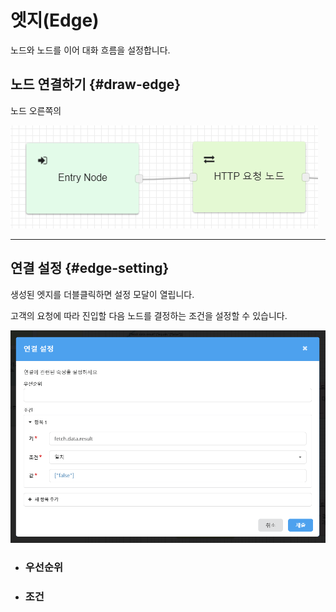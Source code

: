 # 엣지\(Edge\)

노드와 노드를 이어 대화 흐름을 설정합니다.



## 노드 연결하기 {#draw-edge}

노드 오른쪽의 

![](/assets/import.png)

---

## 연결 설정 {#edge-setting}

생성된 엣지를 더블클릭하면 설정 모달이 열립니다.

고객의 요청에 따라 진입할 다음 노드를 결정하는 조건을 설정할 수 있습니다.

![](/assets/edge_setting.png)

* ### 우선순위



* ### 조건





